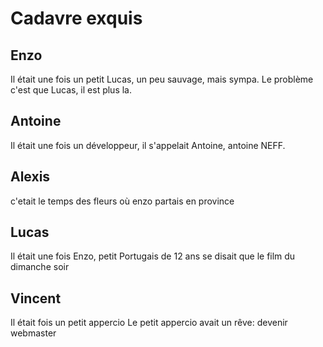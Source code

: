 # Cadavre exquis

## Enzo
Il était une fois un petit Lucas, un peu sauvage, mais sympa. Le problème c'est que Lucas, il est plus la.

## Antoine
Il était une fois un développeur, il s'appelait Antoine, antoine NEFF.

## Alexis
c'etait le temps des fleurs où
enzo partais en province
## Lucas

Il était une fois Enzo, petit Portugais de 12 ans
se disait que le film du dimanche soir
## Vincent

Il était fois un petit appercio
Le petit appercio avait un rêve: devenir webmaster
